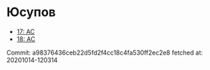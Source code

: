 # Юсупов
- [17: AC](17.md)
- [18: AC](18.md)

Commit: a98376436ceb22d5fd2f4cc18c4fa530ff2ec2e8
 fetched at: 20201014-120314
